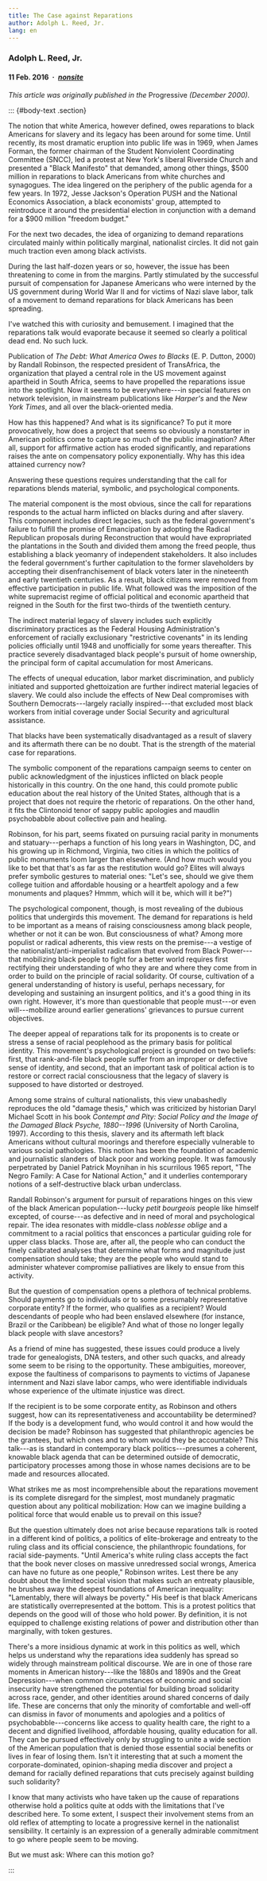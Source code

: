 ```yaml
---
title: The Case against Reparations
author: Adolph L. Reed, Jr.
lang: en
---
```


### Adolph L. Reed, Jr.

#### 11 Feb. 2016&ensp;·&ensp;[_nonsite_](https://nonsite.org/editorial/the-case-against-reparations)

_This article was originally published in the_ Progressive _(December 2000)._

::: {#body-text .section}

The notion that white America, however defined, owes reparations to black Americans for slavery and its legacy has been around for some time. Until recently, its most dramatic eruption into public life was in 1969, when James Forman, the former chairman of the Student Nonviolent Coordinating Committee (SNCC), led a protest at New York's liberal Riverside Church and presented a "Black Manifesto" that demanded, among other things, \$500 million in reparations to black Americans from white churches and synagogues. The idea lingered on the periphery of the public agenda for a few years. In 1972, Jesse Jackson's Operation PUSH and the National Economics Association, a black economists' group, attempted to reintroduce it around the presidential election in conjunction with a demand for a \$900 million "freedom budget."

For the next two decades, the idea of organizing to demand reparations circulated mainly within politically marginal, nationalist circles. It did not gain much traction even among black activists.

During the last half-dozen years or so, however, the issue has been threatening to come in from the margins. Partly stimulated by the successful pursuit of compensation for Japanese Americans who were interned by the US government during World War II and for victims of Nazi slave labor, talk of a movement to demand reparations for black Americans has been spreading.

I've watched this with curiosity and bemusement. I imagined that the reparations talk would evaporate because it seemed so clearly a political dead end. No such luck.

Publication of _The Debt: What America Owes to Blacks_ (E.&nbsp;P. Dutton, 2000) by Randall Robinson, the respected president of TransAfrica, the organization that played a central role in the US movement against apartheid in South Africa, seems to have propelled the reparations issue into the spotlight. Now it seems to be everywhere---in special features on network television, in mainstream publications like _Harper's_ and the _New York Times_, and all over the black-oriented media.

How has this happened? And what is its significance? To put it more provocatively, how does a project that seems so obviously a nonstarter in American politics come to capture so much of the public imagination? After all, support for affirmative action has eroded significantly, and reparations raises the ante on compensatory policy exponentially. Why has this idea attained currency now?

Answering these questions requires understanding that the call for reparations blends material, symbolic, and psychological components.

The material component is the most obvious, since the call for reparations responds to the actual harm inflicted on blacks during and after slavery. This component includes direct legacies, such as the federal government's failure to fulfill the promise of Emancipation by adopting the Radical Republican proposals during Reconstruction that would have expropriated the plantations in the South and divided them among the freed people, thus establishing a black yeomanry of independent stakeholders. It also includes the federal government's further capitulation to the former slaveholders by accepting their disenfranchisement of black voters later in the nineteenth and early twentieth centuries. As a result, black citizens were removed from effective participation in public life. What followed was the imposition of the white supremacist regime of official political and economic apartheid that reigned in the South for the first two-thirds of the twentieth century.

The indirect material legacy of slavery includes such explicitly discriminatory practices as the Federal Housing Administration's enforcement of racially exclusionary "restrictive covenants" in its lending policies officially until 1948 and unofficially for some years thereafter. This practice severely disadvantaged black people's pursuit of home ownership, the principal form of capital accumulation for most Americans.

The effects of unequal education, labor market discrimination, and publicly initiated and supported ghettoization are further indirect material legacies of slavery. We could also include the effects of New Deal compromises with Southern Democrats---largely racially inspired---that excluded most black workers from initial coverage under Social Security and agricultural assistance.

That blacks have been systematically disadvantaged as a result of slavery and its aftermath there can be no doubt. That is the strength of the material case for reparations.

The symbolic component of the reparations campaign seems to center on public acknowledgment of the injustices inflicted on black people historically in this country. On the one hand, this could promote public education about the real history of the United States, although that is a project that does not require the rhetoric of reparations. On the other hand, it fits the Clintonoid tenor of sappy public apologies and maudlin psychobabble about collective pain and healing.

Robinson, for his part, seems fixated on pursuing racial parity in monuments and statuary---perhaps a function of his long years in Washington, DC, and his growing up in Richmond, Virginia, two cities in which the politics of public monuments loom larger than elsewhere. (And how much would you like to bet that that's as far as the restitution would go? Elites will always prefer symbolic gestures to material ones: "Let's see, should we give them college tuition and affordable housing or a heartfelt apology and a few monuments and plaques? Hmmm, which will it be, which will it be?")

The psychological component, though, is most revealing of the dubious politics that undergirds this movement. The demand for reparations is held to be important as a means of raising consciousness among black people, whether or not it can be won. But consciousness of what? Among more populist or radical adherents, this view rests on the premise---a vestige of the nationalist/anti-imperialist radicalism that evolved from Black Power---that mobilizing black people to fight for a better world requires first rectifying their understanding of who they are and where they come from in order to build on the principle of racial solidarity. Of course, cultivation of a general understanding of history is useful, perhaps necessary, for developing and sustaining an insurgent politics, and it's a good thing in its own right. However, it's more than questionable that people must---or even will---mobilize around earlier generations' grievances to pursue current objectives.

The deeper appeal of reparations talk for its proponents is to create or stress a sense of racial peoplehood as the primary basis for political identity. This movement's psychological project is grounded on two beliefs: first, that rank-and-file black people suffer from an improper or defective sense of identity, and second, that an important task of political action is to restore or correct racial consciousness that the legacy of slavery is supposed to have distorted or destroyed.

Among some strains of cultural nationalists, this view unabashedly reproduces the old "damage thesis," which was criticized by historian Daryl Michael Scott in his book _Contempt and Pity: Social Policy and the Image of the Damaged Black Psyche, 1880--1996_ (University of North Carolina, 1997). According to this thesis, slavery and its aftermath left black Americans without cultural moorings and therefore especially vulnerable to various social pathologies. This notion has been the foundation of academic and journalistic slanders of black poor and working people. It was famously perpetrated by Daniel Patrick Moynihan in his scurrilous 1965 report, "The Negro Family: A Case for National Action," and it underlies contemporary notions of a self-destructive black urban underclass.

Randall Robinson's argument for pursuit of reparations hinges on this view of the black American population---lucky _petit bourgeois_ people like himself excepted, of course---as defective and in need of moral and psychological repair. The idea resonates with middle-class _noblesse oblige_ and a commitment to a racial politics that ensconces a particular guiding role for upper class blacks. Those are, after all, the people who can conduct the finely calibrated analyses that determine what forms and magnitude just compensation should take; they are the people who would stand to administer whatever compromise palliatives are likely to ensue from this activity.

But the question of compensation opens a plethora of technical problems. Should payments go to individuals or to some presumably representative corporate entity? If the former, who qualifies as a recipient? Would descendants of people who had been enslaved elsewhere (for instance, Brazil or the Caribbean) be eligible? And what of those no longer legally black people with slave ancestors?

As a friend of mine has suggested, these issues could produce a lively trade for genealogists, DNA testers, and other such quacks, and already some seem to be rising to the opportunity. These ambiguities, moreover, expose the faultiness of comparisons to payments to victims of Japanese internment and Nazi slave labor camps, who were identifiable individuals whose experience of the ultimate injustice was direct.

If the recipient is to be some corporate entity, as Robinson and others suggest, how can its representativeness and accountability be determined? If the body is a development fund, who would control it and how would the decision be made? Robinson has suggested that philanthropic agencies be the grantees, but which ones and to whom would they be accountable? This talk---as is standard in contemporary black politics---presumes a coherent, knowable black agenda that can be determined outside of democratic, participatory processes among those in whose names decisions are to be made and resources allocated.

What strikes me as most incomprehensible about the reparations movement is its complete disregard for the simplest, most mundanely pragmatic question about any political mobilization: How can we imagine building a political force that would enable us to prevail on this issue?

But the question ultimately does not arise because reparations talk is rooted in a different kind of politics, a politics of elite-brokerage and entreaty to the ruling class and its official conscience, the philanthropic foundations, for racial side-payments. "Until America's white ruling class accepts the fact that the book never closes on massive unredressed social wrongs, America can have no future as one people," Robinson writes. Lest there be any doubt about the limited social vision that makes such an entreaty plausible, he brushes away the deepest foundations of American inequality: "Lamentably, there will always be poverty." His beef is that black Americans are statistically overrepresented at the bottom. This is a protest politics that depends on the good will of those who hold power. By definition, it is not equipped to challenge existing relations of power and distribution other than marginally, with token gestures.

There's a more insidious dynamic at work in this politics as well, which helps us understand why the reparations idea suddenly has spread so widely through mainstream political discourse. We are in one of those rare moments in American history---like the 1880s and 1890s and the Great Depression---when common circumstances of economic and social insecurity have strengthened the potential for building broad solidarity across race, gender, and other identities around shared concerns of daily life. These are concerns that only the minority of comfortable and well-off can dismiss in favor of monuments and apologies and a politics of psychobabble---concerns like access to quality health care, the right to a decent and dignified livelihood, affordable housing, quality education for all. They can be pursued effectively only by struggling to unite a wide section of the American population that is denied those essential social benefits or lives in fear of losing them. Isn't it interesting that at such a moment the corporate-dominated, opinion-shaping media discover and project a demand for racially defined reparations that cuts precisely against building such solidarity?

I know that many activists who have taken up the cause of reparations otherwise hold a politics quite at odds with the limitations that I've described here. To some extent, I suspect their involvement stems from an old reflex of attempting to locate a progressive kernel in the nationalist sensibility. It certainly is an expression of a generally admirable commitment to go where people seem to be moving.

But we must ask: Where can this motion go?

:::
